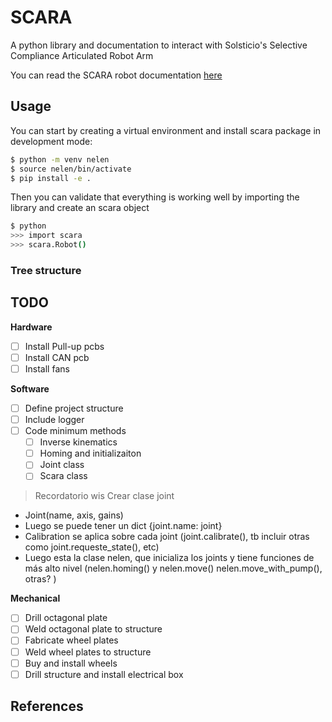 # SCARA
A python library and documentation to interact with Solsticio's Selective 
Compliance Articulated Robot Arm

You can read the SCARA robot documentation [here](https://scara-robot.readthedocs.io/en/latest/)

## Usage
You can start by creating a virtual environment and install scara package 
in development mode:

```bash
$ python -m venv nelen
$ source nelen/bin/activate
$ pip install -e .
```

Then you can validate that everything is working well by importing the library 
and create an scara object

``` bash
$ python 
>>> import scara
>>> scara.Robot()
```

### Tree structure

## TODO

**Hardware**
- [ ] Install Pull-up pcbs
- [ ] Install CAN pcb 
- [ ] Install fans

**Software**
- [ ] Define project structure
- [ ] Include logger 
- [ ] Code minimum methods
  * [ ] Inverse kinematics
  * [ ] Homing and initializaiton
  * [ ] Joint class 
  * [ ] Scara class
> Recordatorio wis
Crear clase joint
  + Joint(name, axis, gains)
  + Luego se puede tener un dict {joint.name: joint}
  + Calibration se aplica sobre cada joint (joint.calibrate(),
    tb incluir otras como joint.requeste_state(), etc)
  + Luego esta la clase nelen, que inicializa los joints y tiene
    funciones de más alto nivel (nelen.homing() y nelen.move()
    nelen.move_with_pump(), otras? )

**Mechanical** 
- [ ] Drill octagonal plate
- [ ] Weld octagonal plate to structure
- [ ] Fabricate wheel plates 
- [ ] Weld wheel plates to structure
- [ ] Buy and install wheels 
- [ ] Drill structure and install electrical box

## References
